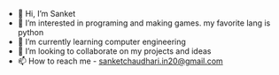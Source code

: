 - 👋 Hi, I’m Sanket 
- 👀 I’m interested in programing and making games. my favorite lang is python 
- 🌱 I’m currently learning computer engineering 
- 💞️ I’m looking to collaborate on my projects and ideas
- 📫 How to reach me - sanketchaudhari.in20@gmail.com

<!---
sanket is a ✨ special ✨ repository because its `README.md` (this file) appears on your GitHub profile.
You can click the Preview link to take a look at your changes.
--->
